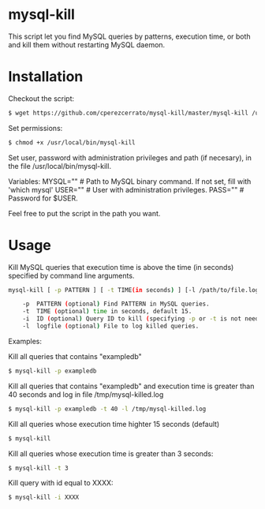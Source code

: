 mysql-kill
==========

This script let you find MySQL queries by patterns, execution time, or both  and kill them without restarting MySQL daemon.

Installation
============

Checkout the script:

```bash
$ wget https://github.com/cperezcerrato/mysql-kill/master/mysql-kill /usr/local/bin/
```

Set permissions:
```bash
$ chmod +x /usr/local/bin/mysql-kill
```
Set user, password with administration privileges and path (if necesary), in the file /usr/local/bin/mysql-kill.

Variables:
    MYSQL="" # Path to MySQL binary command. If not set, fill with 'which mysql'
    USER="" # User with administration privileges.
    PASS="" # Password for $USER.

Feel free to put the script in the path you want.

Usage
=====

Kill MySQL queries that execution time is above the time (in seconds) specified by command line arguments.

```bash    
mysql-kill [ -p PATTERN ] [ -t TIME(in seconds) ] [-l /path/to/file.log ].

    -p  PATTERN (optional) Find PATTERN in MySQL queries.
    -t  TIME (optional) time in seconds, default 15.
    -i  ID (optional) Query ID to kill (specifying -p or -t is not needed using this).
    -l  logfile (optional) File to log killed queries.
```
Examples:

Kill all queries that contains "exampledb"
```bash
$ mysql-kill -p exampledb
```

Kill all queries that contains "exampledb" and execution time is greater than 40 seconds and log in file /tmp/mysql-killed.log
```bash
$ mysql-kill -p exampledb -t 40 -l /tmp/mysql-killed.log
```

Kill all queries whose execution time highter 15 seconds (default)
```bash
$ mysql-kill
```
Kill all queries whose execution time is greater than 3 seconds:
```bash
$ mysql-kill -t 3
```

Kill query with id equal to XXXX:
```bash
$ mysql-kill -i XXXX
```
